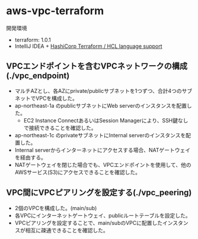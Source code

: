 # aws-vpc-terraform

開発環境

- terraform: 1.0.1
- IntelliJ IDEA + [HashiCorp Terraform / HCL language support](https://plugins.jetbrains.com/plugin/7808-hashicorp-terraform--hcl-language-support)

## VPCエンドポイントを含むVPCネットワークの構成(./vpc_endpoint)

- マルチAZとし、各AZにprivate/publicサブネットを1つずつ、合計4つのサブネットでVPCを構成した。
- ap-northeast-1a のpublicサブネットにWeb serverのインスタンスを配置した。
  - EC2 Instance ConnectあるいはSession Managerにより、SSH鍵なしで接続できることを確認した。
- ap-northeast-1c のprivateサブネットにInternal serverのインスタンスを配置した。
- Internal serverからインターネットにアクセスする場合、NATゲートウェイを経由する。
- NATゲートウェイを閉じた場合でも、VPCエンドポイントを使用して、他のAWSサービス(S3)にアクセスできることを確認した。

## VPC間にVPCピアリングを設定する(./vpc_peering)

- 2個のVPCを構成した。(main/sub)
- 各VPCにインターネットゲートウェイ、publicルートテーブルを設定した。
- VPCピアリングを設定することで、main/subのVPCに配置したインスタンスが相互に疎通できることを確認した。
